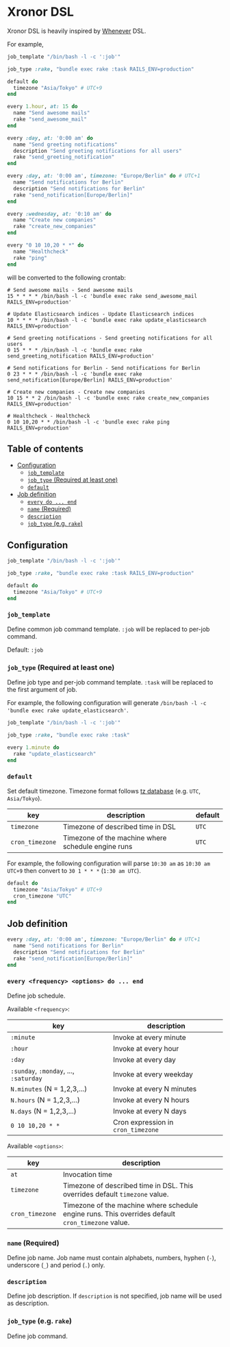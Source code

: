 # Xronor DSL

Xronor DSL is heavily inspired by [Whenever](https://github.com/javan/whenever) DSL.

For example,

```ruby
job_template "/bin/bash -l -c ':job'"

job_type :rake, "bundle exec rake :task RAILS_ENV=production"

default do
  timezone "Asia/Tokyo" # UTC+9
end

every 1.hour, at: 15 do
  name "Send awesome mails"
  rake "send_awesome_mail"
end

every :day, at: '0:00 am' do
  name "Send greeting notifications"
  description "Send greeting notifications for all users"
  rake "send_greeting_notification"
end

every :day, at: '0:00 am', timezone: "Europe/Berlin" do # UTC+1
  name "Send notifications for Berlin"
  description "Send notifications for Berlin"
  rake "send_notification[Europe/Berlin]"
end

every :wednesday, at: '0:10 am' do
  name "Create new companies"
  rake "create_new_companies"
end

every "0 10 10,20 * *" do
  name "Healthcheck"
  rake "ping"
end
```

will be converted to the following crontab:

```
# Send awesome mails - Send awesome mails
15 * * * * /bin/bash -l -c 'bundle exec rake send_awesome_mail RAILS_ENV=production'

# Update Elasticsearch indices - Update Elasticsearch indices
10 * * * * /bin/bash -l -c 'bundle exec rake update_elasticsearch RAILS_ENV=production'

# Send greeting notifications - Send greeting notifications for all users
0 15 * * * /bin/bash -l -c 'bundle exec rake send_greeting_notification RAILS_ENV=production'

# Send notifications for Berlin - Send notifications for Berlin
0 23 * * * /bin/bash -l -c 'bundle exec rake send_notification[Europe/Berlin] RAILS_ENV=production'

# Create new companies - Create new companies
10 15 * * 2 /bin/bash -l -c 'bundle exec rake create_new_companies RAILS_ENV=production'

# Healthcheck - Healthcheck
0 10 10,20 * * /bin/bash -l -c 'bundle exec rake ping RAILS_ENV=production'
```

## Table of contents

- [Configuration](#configuration)
  * [`job_template`](#job_template)
  * [`job_type` (Required at least one)](#job_type-required-at-least-one)
  * [`default`](#default)
- [Job definition](#job-definition)
  * [`every do ... end`](#every---do--end)
  * [`name` (Required)](#name-required)
  * [`description`](#description)
  * [`job_type` (e.g. `rake`)](#job_type-eg-rake)

## Configuration

```ruby
job_template "/bin/bash -l -c ':job'"

job_type :rake, "bundle exec rake :task RAILS_ENV=production"

default do
  timezone "Asia/Tokyo" # UTC+9
end
```

### `job_template`

Define common job command template.
`:job` will be replaced to per-job command.

Default: `:job`

### `job_type` (Required at least one)

Define job type and per-job command template.
`:task` will be replaced to the first argument of job.

For example, the following configuration will generate `/bin/bash -l -c 'bundle exec rake update_elasticsearch'`.

```ruby
job_template "/bin/bash -l -c ':job'"

job_type :rake, "bundle exec rake :task"

every 1.minute do
  rake "update_elasticsearch"
end
```

### `default`

Set default timezone.
Timezone format follows [tz database](https://en.wikipedia.org/wiki/List_of_tz_database_time_zones) (e.g. `UTC`, `Asia/Tokyo`).

|key|description|default|
|---|---|---|
|`timezone`|Timezone of described time in DSL|`UTC`|
|`cron_timezone`|Timezone of the machine where schedule engine runs|`UTC`|

For example, the following configuration will parse `10:30 am` as `10:30 am UTC+9` then convert to `30 1 * * *` (`1:30 am UTC`).

```ruby
default do
  timezone "Asia/Tokyo" # UTC+9
  cron_timezone "UTC"
end
```

## Job definition

```ruby
every :day, at: '0:00 am', timezone: "Europe/Berlin" do # UTC+1
  name "Send notifications for Berlin"
  description "Send notifications for Berlin"
  rake "send_notification[Europe/Berlin]"
end
```

### `every <frequency> <options> do ... end`

Define job schedule.

Available `<frequency>`:

|key|description|
|---|---|
|`:minute`|Invoke at every minute|
|`:hour`|Invoke at every hour|
|`:day`|Invoke at every day|
|`:sunday`, `:monday`, ..., `:saturday`|Invoke at every weekday|
|`N.minutes` (N = 1,2,3,...)|Invoke at every N minutes|
|`N.hours` (N = 1,2,3,...)|Invoke at every N hours|
|`N.days` (N = 1,2,3,...)|Invoke at every N days|
|`0 10 10,20 * *`|Cron expression in `cron_timezone`|

Available `<options>`:

|key|description|
|---|---|
|`at`|Invocation time|
|`timezone`|Timezone of described time in DSL. This overrides default `timezone` value.|
|`cron_timezone`|Timezone of the machine where schedule engine runs. This overrides default `cron_timezone` value.|

### `name` (Required)

Define job name.
Job name must contain alphabets, numbers, hyphen (`-`), underscore (`_`) and period (`.`) only.

### `description`

Define job description.
If `description` is not specified, job name will be used as description.

### `job_type` (e.g. `rake`)

Define job command.
